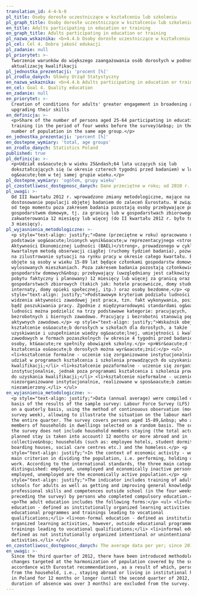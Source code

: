 ```yaml
---
translation_id: 4-4-b-0
pl_title: Osoby dorosłe uczestniczące w kształceniu lub szkoleniu
pl_graph_title: Osoby dorosłe uczestniczące w kształceniu lub szkoleniu
en_title: Adults participating in education or training
en_graph_title: Adults participating in education or training
pl_nazwa_wskaznika: <b>4.4.b Osoby dorosłe uczestniczące w kształceniu lub szkoleniu</b>
pl_cel: Cel 4. Dobra jakość edukacji
pl_zadanie: null
pl_priorytet: >-
  Tworzenie warunków do większego zaangażowania osób dorosłych w podnoszenie /
  aktualizację kwalifikacji
pl_jednostka_prezentacji: 'procent [%]'
pl_zrodlo_danych: Główny Urząd Statystyczny
en_nazwa_wskaznika: <b>4.4.b Adults participating in education or training</b>
en_cel: Goal 4. Quality education
en_zadanie: null
en_priorytet: >-
  Creation of conditions for adults' greater engagement in broadening and
  upgrading their skills
en_definicja: >-
  <p>Share of the number of persons aged 25-64 participating in education or
  training (in the period of four weeks before the survey)&nbsp; in the total
  number of population in the same age group.</p>
en_jednostka_prezentacji: 'percent [%]'
en_dostepne_wymiary: 'total, age groups'
en_zrodlo_danych: Statistics Poland
published: true
pl_definicja: >-
  <p>Udział os&oacute;b w wieku 25&ndash;64 lata uczących się lub
  dokształcających się (w okresie czterech tygodni przed badaniem) w ludności
  og&oacute;łem w tej samej grupie wieku.</p>
pl_dostepne_wymiary: 'ogółem, grupy wieku'
pl_czestotliwosc_dostępnosc_danych: Dane przeciętne w roku; od 2010 r.
pl_uwagi: >-
  Od III kwartału 2012 r. wprowadzono zmiany metodologiczne, mające na celu
  dostosowanie populacji objętej badaniem do zaleceń Eurostatu. W związku z tym
  od tego momentu poza zakresem badania pozostają osoby przebywające poza
  gospodarstwem domowym, tj. za granicą lub w gospodarstwach zbiorowego
  zakwaterowania 12 miesięcy lub więcej (do II kwartału 2012 r. było to powyżej
  3 miesięcy).
pl_wyjasnienia_metodologiczne: >-
  <p style="text-align: justify;">Dane (przeciętne w roku) opracowano na
  podstawie uog&oacute;lnionych wynik&oacute;w reprezentacyjnego <strong>Badania
  Aktywności Ekonomicznej Ludności (BAEL)</strong>, prowadzonego w cyklu
  kwartalnym metodą obserwacji ciągłej (ruchomy tydzień badania), pozwalającej
  na zilustrowanie sytuacji na rynku pracy w okresie całego kwartału. Badaniem
  objęte są osoby w wieku 15-89 lat będące członkami gospodarstw domowych w
  wylosowanych mieszkaniach. Poza zakresem badania pozostają członkowie
  gospodarstw domowych&nbsp; przebywający (uwzględniany jest całkowity czas
  pobytu faktyczny i planowany) 12 miesięcy lub więcej za granicą oraz w&nbsp;
  gospodarstwach zbiorowych (takich jak: hotele pracownicze, domy studenckie,
  internaty, domy opieki społecznej, itp.) oraz osoby bezdomne.</p> <p
  style="text-align: justify;">Podstawowym kryterium podziału ludności z punktu
  widzenia aktywności zawodowej jest praca, tzn. fakt wykonywania, posiadania
  bądź poszukiwania pracy. Zgodnie z międzynarodowymi standardami og&oacute;ł
  ludności można podzielić na trzy podstawowe kategorie: pracujących,
  bezrobotnych i biernych zawodowo. Pracujący i bezrobotni stanowią populację
  aktywnych zawodowo.</p> <p style="text-align: justify;">Wskaźnik obejmuje
  kształcenie os&oacute;b dorosłych w szkołach dla dorosłych, a także
  uzyskiwanie i uzupełnianie wiedzy og&oacute;lnej, umiejętności i kwalifikacji
  zawodowych w formach pozaszkolnych (w okresie 4 tygodni przed badaniem) przez
  osoby, kt&oacute;re spełniły obowiązek szkolny.</p> <p>Wśr&oacute;d form
  kształcenia os&oacute;b dorosłych można wyr&oacute;żnić:</p> <ul>
  <li>kształcenie formalne - uczenie się zorganizowane instytucjonalnie poprzez
  udział w programach kształcenia i szkolenia prowadzących do uzyskania
  kwalifikacji;</li> <li>kształcenie pozaformalne - uczenie się zorganizowane
  instytucjonalnie, jednak poza programami kształcenia i szkolenia prowadzącymi
  do uzyskania kwalifikacji;</li> <li>kształcenie nieformalne - uczenie się
  niezorganizowane instytucjonalnie, realizowane w spos&oacute;b zamierzony lub
  niezamierzony.</li> </ul>
en_wyjasnienia_metodologiczne: >-
  <p style="text-align: justify;">Data (annual average) were compiled on the
  basis of the results of the sample survey: Labour Force Survey (LFS) conducted
  on a quaterly basis, using the method of continouous observation (movable
  survey week), allowing to illustrate the situation on the labour market during
  the entire quarter. The survey covers persons aged 15-89,&nbsp; who are
  members of households in dwellings selected on a random basis. The scope of
  the survey does not include household members staying (the total actual and
  planned stay is taken into account) 12 months or more abroad and in
  collective&nbsp; households (such as: employee hotels, student dormitories,
  boarding houses, social care centres etc.) and the homeless.</p> <p
  style="text-align: justify;">In the context of economic activity - work is the
  main criterion in dividing the population, i.e. performing, holding or seeking
  work. According to the international standards, the three main categories are
  distinguished: employed, unemployed and economically inactive persons. The
  employed, unemployed are the economically active population.</p> <p
  style="text-align: justify;">The indicator includes training of adults at
  schools for adults as well as getting and improving general knowledge,
  professional skills and competences outside school (in the four weeks
  preceding the survey) by persons who completed compulsory education.</p>
  <p>The adult education includes the following forms:</p> <ul> <li>formal
  education - defined as institutionally organized learning activities through
  educational programmes and trainings leading to vocational
  qualifications;</li> <li>non-formal education - defined as institutionally
  organized learning activities, however, outside educational programmes and
  trainings leading to vocational qualifications;</li> <li>informal education -
  defined as not institutionally organized intentional or unintentional learning
  activities.</li> </ul>
en_czestotliwosc_dostępnosc_danych: The average data per yer; since 2010
en_uwagi: >-
  Since the third quarter of 2012, there have been introduced methodological
  changes targeted at the harmonization of population covered by the survey in
  accordance with Eurostat recommendations, as a result of which, persons absent
  from the household, i.e., staying abroad or living in institutional households
  in Poland for 12 months or longer (until the second quarter of 2012, the
  duration of absence was over 3 months) are excluded from the survey.
---
```

